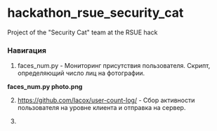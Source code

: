 # hackathon_rsue_security_cat
Project of the "Security Cat" team at the RSUE hack

### Навигация
1) faces_num.py - Мониторинг присутствия пользователя. Скрипт, определяющий число лиц на фотографии.

**faces_num.py photo.png**

2) https://github.com/Iacox/user-count-log/ - Сбор активности пользователя на уровне клиента и отправка на сервер.

3) 

